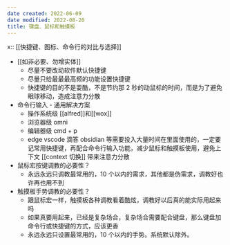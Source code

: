 ```yaml
---
date created: 2022-06-09
date modified: 2022-08-20
title: 键盘、鼠标和触摸板
---
```


x:: [[快捷键、图标、命令行的对比与选择]]

- [[如非必要、勿增实体]]
	- 尽量不要改动软件默认快捷键
	- 尽量只给最最最高频的功能设置快捷键
	- 快捷键的目的不是耍酷，不是节约那 2 秒的动鼠标的时间，而是为了避免眼球移动，造成注意力分散
- 命令行输入 - 通用解决方案
	- 操作系统级 [[alfred]]和[[wox]]
	- 浏览器级 omni
	- 编辑器级 cmd + p
	- edge vscode 滴答 obsidian 等需要投入大量时间在里面使用的，一定要记常用快捷键，再配合命令行输入功能，减少鼠标和触摸板使用，避免上下文 [[context 切换]] 带来注意力分散
- 鼠标宏按键调教的必要性？
	- 永远永远只调教最常用的，10 个以内的需求，其他都是伪需求，调教好也许再也用不到
- 触摸板手势调教的必要性？
	- 跟鼠标宏一样，触摸板各种调教看着酷炫，调教好以后真的能实际用起来吗
	- 如果真要用起来，已经是复杂场合，复杂场合需要配合键盘，那么键盘加命令行或快捷键的方式，应该更香
	- 永远永远只设置最常用的，10 个以内的手势。系统默认除外。
